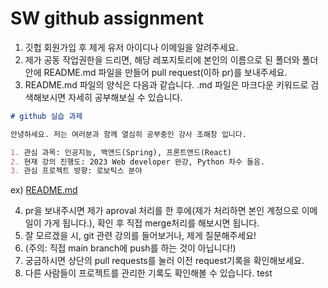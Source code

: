 # SW github assignment

1. 깃헙 회원가입 후 제게 유저 아이디나 이메일을 알려주세요.
2. 제가 공동 작업권한을 드리면, 해당 레포지토리에 본인의 이름으로 된 폴더와 폴더 안에 README.md 파일을 만들어 pull request(이하 pr)를 보내주세요.
3. README.md 파일의 양식은 다음과 같습니다. .md 파일은 마크다운 키워드로 검색해보시면 자세히 공부해보실 수 있습니다.
```markdown
# github 실습 과제

안녕하세요. 저는 여러분과 함께 열심히 공부중인 강사 조해창 입니다.

1. 관심 과목: 인공지능, 백앤드(Spring), 프론트앤드(React)
2. 현재 강의 진행도: 2023 Web developer 완강, Python 차수 들음.
3. 관심 프로젝트 방향: 로보틱스 분야
```
ex) [README.md](/해창/README.md)

4. pr을 보내주시면 제가 aproval 처리를 한 후에(제가 처리하면 본인 계정으로 이메일이 가게 됩니다.), 확인 후 직접 merge처리를 해보시면 됩니다.
5. 잘 모르겠을 시, git 관련 강의를 들어보거나, 제게 질문해주세요!
6. (주의: 직접 main branch에 push를 하는 것이 아닙니다!)
7. 궁금하시면 상단의 pull requests를 눌러 이전 request기록을 확인해보세요.
8. 다른 사람들이 프로젝트를 관리한 기록도 확인해볼 수 있습니다. test
